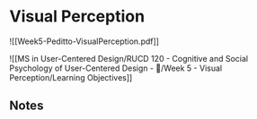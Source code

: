 # Visual Perception
![[Week5-Peditto-VisualPerception.pdf]]

![[MS in User-Centered Design/RUCD 120 - Cognitive and Social Psychology of User-Centered Design - 💾/Week 5 - Visual Perception/Learning Objectives]]

## Notes